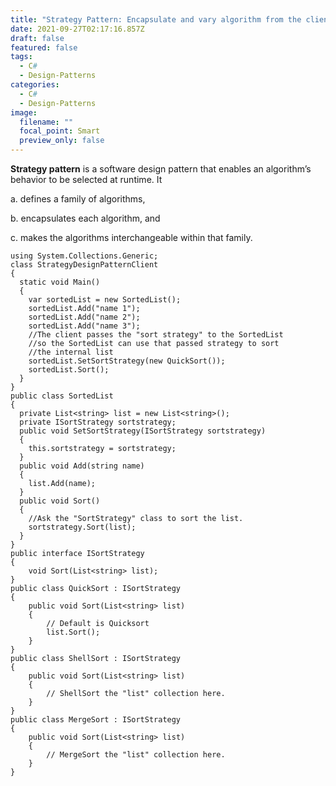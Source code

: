 ```yaml
---
title: "Strategy Pattern: Encapsulate and vary algorithm from the client that uses it"
date: 2021-09-27T02:17:16.857Z
draft: false
featured: false
tags:
  - C#
  - Design-Patterns
categories:
  - C#
  - Design-Patterns
image:
  filename: ""
  focal_point: Smart
  preview_only: false
---
```

**Strategy pattern** is a software design pattern that enables an algorithm’s behavior to be selected at runtime. It 

a. defines a family of algorithms, 

b. encapsulates each algorithm, and 

c. makes the algorithms interchangeable within that family.

```
using System.Collections.Generic;
class StrategyDesignPatternClient
{
  static void Main()
  {
    var sortedList = new SortedList();
    sortedList.Add("name 1");
    sortedList.Add("name 2");
    sortedList.Add("name 3");
    //The client passes the "sort strategy" to the SortedList 
    //so the SortedList can use that passed strategy to sort 
    //the internal list
    sortedList.SetSortStrategy(new QuickSort());
    sortedList.Sort();
  }
}
public class SortedList
{
  private List<string> list = new List<string>();
  private ISortStrategy sortstrategy;
  public void SetSortStrategy(ISortStrategy sortstrategy)
  {
    this.sortstrategy = sortstrategy;
  }
  public void Add(string name)
  {
    list.Add(name);
  }
  public void Sort()
  {
    //Ask the "SortStrategy" class to sort the list. 
    sortstrategy.Sort(list);
  }
}
public interface ISortStrategy
{
    void Sort(List<string> list);
}
public class QuickSort : ISortStrategy
{
    public void Sort(List<string> list)
    {
        // Default is Quicksort
        list.Sort(); 
    }
}
public class ShellSort : ISortStrategy
{
    public void Sort(List<string> list)
    {
        // ShellSort the "list" collection here. 
    }
}
public class MergeSort : ISortStrategy
{
    public void Sort(List<string> list)
    {
        // MergeSort the "list" collection here. 
    }
}
```